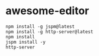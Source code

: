 # awesome-editor

```
npm install -g jspm@latest
npm install -g http-server@latest
npm install
jspm install -y
http-server
```

